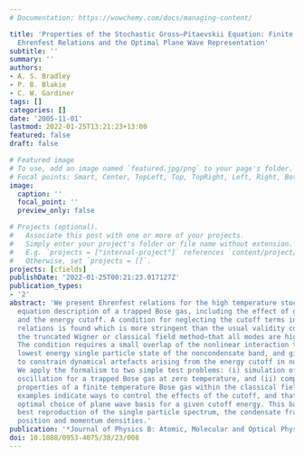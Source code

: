 ```yaml
---
# Documentation: https://wowchemy.com/docs/managing-content/

title: 'Properties of the Stochastic Gross–Pitaevskii Equation: Finite Temperature
  Ehrenfest Relations and the Optimal Plane Wave Representation'
subtitle: ''
summary: ''
authors:
- A. S. Bradley
- P. B. Blakie
- C. W. Gardiner
tags: []
categories: []
date: '2005-11-01'
lastmod: 2022-01-25T13:21:23+13:00
featured: false
draft: false

# Featured image
# To use, add an image named `featured.jpg/png` to your page's folder.
# Focal points: Smart, Center, TopLeft, Top, TopRight, Left, Right, BottomLeft, Bottom, BottomRight.
image:
  caption: ''
  focal_point: ''
  preview_only: false

# Projects (optional).
#   Associate this post with one or more of your projects.
#   Simply enter your project's folder or file name without extension.
#   E.g. `projects = ["internal-project"]` references `content/project/deep-learning/index.md`.
#   Otherwise, set `projects = []`.
projects: [cfields]
publishDate: '2022-01-25T00:21:23.017127Z'
publication_types:
- '2'
abstract: 'We present Ehrenfest relations for the high temperature stochastic Gross–Pitaevskii
  equation description of a trapped Bose gas, including the effect of growth noise
  and the energy cutoff. A condition for neglecting the cutoff terms in the Ehrenfest
  relations is found which is more stringent than the usual validity condition of
  the truncated Wigner or classical field method—that all modes are highly occupied.
  The condition requires a small overlap of the nonlinear interaction term with the
  lowest energy single particle state of the noncondensate band, and gives a means
  to constrain dynamical artefacts arising from the energy cutoff in numerical simulations.
  We apply the formalism to two simple test problems: (i) simulation of the Kohn mode
  oscillation for a trapped Bose gas at zero temperature, and (ii) computing the equilibrium
  properties of a finite temperature Bose gas within the classical field method. The
  examples indicate ways to control the effects of the cutoff, and that there is an
  optimal choice of plane wave basis for a given cutoff energy. This basis gives the
  best reproduction of the single particle spectrum, the condensate fraction and the
  position and momentum densities.'
publication: '*Journal of Physics B: Atomic, Molecular and Optical Physics*'
doi: 10.1088/0953-4075/38/23/008
---
```

